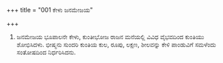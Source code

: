 +++
title = "001 ಕೇಳು ಜನಮೇಜಯ"

+++
1. ಜನಮೇಜಯ ಭೂಪಾಲನೇ ಕೇಳು, ಕುಂತೀಭೋಜ ರಾಜನ ಮನೆಯಲ್ಲಿ ವಿವಿಧ ವೈಭವದಿಂದ ಕುಂತಿಯು ಶೋಭಿಸಿದಳು. ಭೀಷ್ಮನು ಸುಂದರಿ ಕುಂತಿಯ ಕುಲ, ರೂಪು, ಲಕ್ಷಣ, ಶೀಲವನ್ನು ಕೇಳಿ ಪಾಂಡುವಿಗೆ ಸಮಳೆಂದು ಸಂತೋಷದಿಂದ ನಿರ್ಧರಿಸಿದನು.